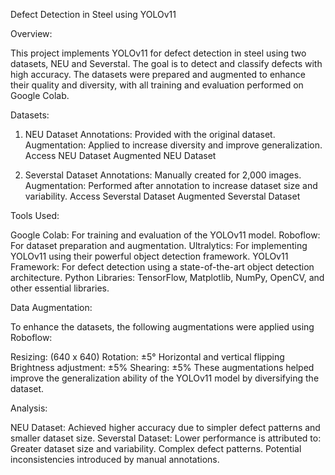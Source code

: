 Defect Detection in Steel using YOLOv11

Overview:

This project implements YOLOv11 for defect detection in steel using two datasets, NEU and Severstal. The goal is to detect and classify defects with high accuracy. The datasets were prepared and augmented to enhance their quality and diversity, with all training and evaluation performed on Google Colab.

Datasets:

1. NEU Dataset
Annotations: Provided with the original dataset.
Augmentation: Applied to increase diversity and improve generalization.
Access NEU Dataset
Augmented NEU Dataset

3. Severstal Dataset
Annotations: Manually created for 2,000 images.
Augmentation: Performed after annotation to increase dataset size and variability.
Access Severstal Dataset
Augmented Severstal Dataset

Tools Used:

Google Colab: For training and evaluation of the YOLOv11 model.
Roboflow: For dataset preparation and augmentation.
Ultralytics: For implementing YOLOv11 using their powerful object detection framework.
YOLOv11 Framework: For defect detection using a state-of-the-art object detection architecture.
Python Libraries: TensorFlow, Matplotlib, NumPy, OpenCV, and other essential libraries.

Data Augmentation:

To enhance the datasets, the following augmentations were applied using Roboflow:

Resizing: (640 x 640)
Rotation: ±5°
Horizontal and vertical flipping
Brightness adjustment: ±5%
Shearing: ±5%
These augmentations helped improve the generalization ability of the YOLOv11 model by diversifying the dataset.

Analysis:

NEU Dataset: Achieved higher accuracy due to simpler defect patterns and smaller dataset size.
Severstal Dataset: Lower performance is attributed to:
Greater dataset size and variability.
Complex defect patterns.
Potential inconsistencies introduced by manual annotations.
